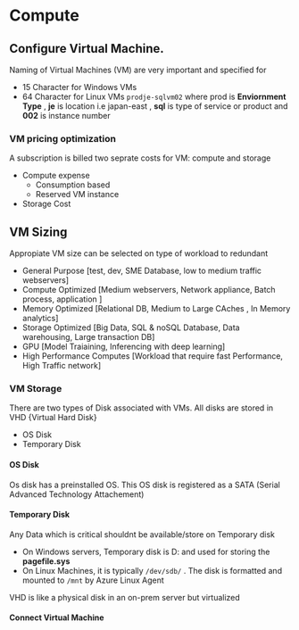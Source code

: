 # Compute
## Configure Virtual Machine. 

Naming of Virtual Machines (VM) are very important and specified for 
- 15 Character for Windows VMs
- 64 Character for Linux VMs
`prodje-sqlvm02` where prod is **Enviornment Type** , **je** is location i.e japan-east , **sql** is type of service or product and **002** is instance number

### VM pricing optimization
A subscription is billed two seprate costs for VM: compute and storage
- Compute expense
  - Consumption based
  - Reserved VM instance
- Storage Cost

## VM Sizing
Appropiate VM size can be selected on type of workload to redundant
- General Purpose [test, dev, SME Database, low to medium traffic webservers]
- Compute Optimized [Medium webservers, Network appliance, Batch process, application ]
- Memory Optimized [Relational DB, Medium to Large CAches , In Memory analytics]
- Storage Optimized [Big Data, SQL & noSQL Database, Data warehousing, Large transaction DB]
- GPU [Model Traiaining, Inferencing with deep learning]
- High Performance Computes [Workload that require fast Performance, High Traffic network]

### VM Storage
There are two types of Disk associated with VMs. All disks are stored in VHD {Virtual Hard Disk}
- OS Disk
- Temporary Disk

#### OS Disk 
Os disk has a preinstalled OS. This OS disk is registered as a SATA (Serial Advanced Technology Attachement)

#### Temporary Disk
Any Data which is critical shouldnt be available/store on Temporary disk

- On Windows servers, Temporary disk is D: and used for storing the **pagefile.sys**
- On Linux Machines, it is typically `/dev/sdb/` . The disk is formatted and mounted to `/mnt` by Azure Linux Agent 

VHD is like a physical disk in an on-prem server but virtualized

#### Connect Virtual Machine
